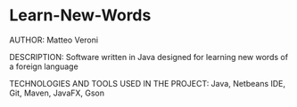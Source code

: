 # Learn-New-Words

AUTHOR: Matteo Veroni

DESCRIPTION: Software written in Java designed for learning new words of a foreign language

TECHNOLOGIES AND TOOLS USED IN THE PROJECT: Java, Netbeans IDE, Git, Maven, JavaFX, Gson 

